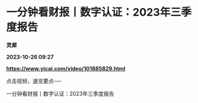 # 一分钟看财报丨数字认证：2023年三季度报告
**灵犀**

**2023-10-26 09:27**

**https://www.yicai.com/video/101885829.html**

点击视频，速览要点──

一分钟看财报丨数字认证：2023年三季度报告